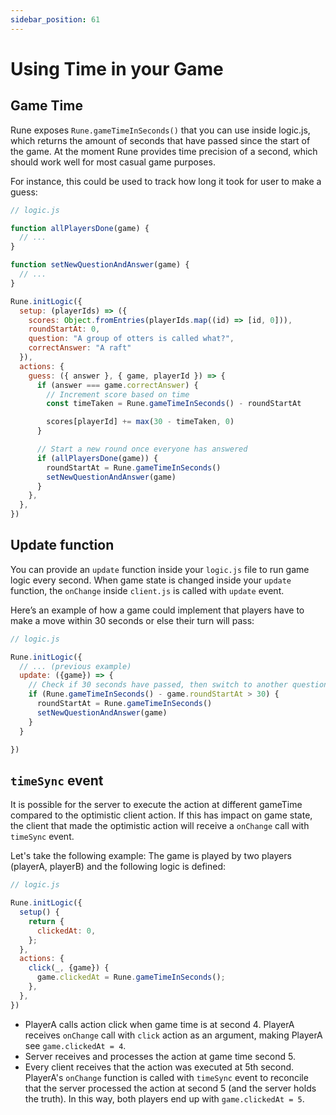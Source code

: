 ```yaml
---
sidebar_position: 61
---
```


# Using Time in your Game

## Game Time

Rune exposes `Rune.gameTimeInSeconds()` that you can use inside logic.js, which returns the amount of seconds that have passed since the start of the game.
At the moment Rune provides time precision of a second, which should work well for most casual game purposes.

For instance, this could be used to track how long it took for user to make a guess:

```javascript
// logic.js

function allPlayersDone(game) {
  // ...
}

function setNewQuestionAndAnswer(game) {
  // ...
}

Rune.initLogic({
  setup: (playerIds) => ({
    scores: Object.fromEntries(playerIds.map((id) => [id, 0])),
    roundStartAt: 0,
    question: "A group of otters is called what?",
    correctAnswer: "A raft"
  }),
  actions: {
    guess: ({ answer }, { game, playerId }) => {
      if (answer === game.correctAnswer) {
        // Increment score based on time
        const timeTaken = Rune.gameTimeInSeconds() - roundStartAt

        scores[playerId] += max(30 - timeTaken, 0)
      }

      // Start a new round once everyone has answered
      if (allPlayersDone(game)) {
        roundStartAt = Rune.gameTimeInSeconds()
        setNewQuestionAndAnswer(game)
      }
    },
  },
})

```

## Update function

You can provide an `update` function inside your `logic.js` file to run game logic every second.
When game state is changed inside your `update` function, the `onChange` inside `client.js` is called with `update` event.

Here’s an example of how a game could implement that players have to make a move within 30 seconds or else their turn will pass:

```javascript
// logic.js

Rune.initLogic({
  // ... (previous example)
  update: ({game}) => {
    // Check if 30 seconds have passed, then switch to another question
    if (Rune.gameTimeInSeconds() - game.roundStartAt > 30) {
      roundStartAt = Rune.gameTimeInSeconds()
      setNewQuestionAndAnswer(game)
    }
  }

})

```


## `timeSync` event

It is possible for the server to execute the action at different gameTime compared to the optimistic client action.
If this has impact on game state, the client that made the optimistic action will receive a `onChange` call with `timeSync` event.

Let's take the following example: The game is played by two players (playerA, playerB) and the following logic is defined:

```javascript
// logic.js

Rune.initLogic({
  setup() {
    return {
      clickedAt: 0,
    };
  },
  actions: {
    click(_, {game}) {
      game.clickedAt = Rune.gameTimeInSeconds();
    },
  },
})
```

* PlayerA calls action click when game time is at second 4. PlayerA receives `onChange` call with `click` action as an argument, making PlayerA see `game.clickedAt = 4`.
* Server receives and processes the action at game time second 5.
* Every client receives that the action was executed at 5th second. 
PlayerA's `onChange` function is called with `timeSync` event to reconcile that the server processed the action at second 5 (and the server holds the truth). In this way, both players end up with `game.clickedAt = 5`.